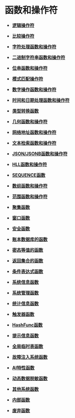# 函数和操作符<a name="ZH-CN_TOPIC_0289900013"></a>

-   **[逻辑操作符](逻辑操作符.md)**  

-   **[比较操作符](比较操作符.md)**  

-   **[字符处理函数和操作符](字符处理函数和操作符.md)**  

-   **[二进制字符串函数和操作符](二进制字符串函数和操作符.md)**  

-   **[位串函数和操作符](位串函数和操作符.md)**  

-   **[模式匹配操作符](模式匹配操作符.md)**  

-   **[数字操作函数和操作符](数字操作函数和操作符.md)**  

-   **[时间和日期处理函数和操作符](时间和日期处理函数和操作符.md)**  

-   **[类型转换函数](类型转换函数.md)**  

-   **[几何函数和操作符](几何函数和操作符.md)**  

-   **[网络地址函数和操作符](网络地址函数和操作符.md)**  

-   **[文本检索函数和操作符](文本检索函数和操作符.md)**  

-   **[JSON/JSONB函数和操作符](JSON-JSONB函数和操作符.md)**  

-   **[HLL函数和操作符](HLL函数和操作符.md)**  

-   **[SEQUENCE函数](SEQUENCE函数.md)**  

-   **[数组函数和操作符](数组函数和操作符.md)**  

-   **[范围函数和操作符](范围函数和操作符.md)**  

-   **[聚集函数](聚集函数.md)**  

-   **[窗口函数](窗口函数.md)**  

-   **[安全函数](安全函数.md)**  

-   **[账本数据库的函数](账本数据库的函数.md)**  

-   **[密态等值的函数](密态等值的函数.md)**  

-   **[返回集合的函数](返回集合的函数.md)**  

-   **[条件表达式函数](条件表达式函数.md)**  

-   **[系统信息函数](系统信息函数.md)**  

-   **[系统管理函数](系统管理函数.md)**  

-   **[统计信息函数](统计信息函数.md)**  

-   **[触发器函数](触发器函数.md)**  

-   **[HashFunc函数](HashFunc函数.md)**  

-   **[提示信息函数](提示信息函数.md)**  

-   **[全局临时表函数](全局临时表函数.md)**  

-   **[故障注入系统函数](故障注入系统函数.md)**  

-   **[AI特性函数](AI特性函数.md)**  

-   **[动态数据脱敏函数](动态数据脱敏函数.md)**  

-   **[其他系统函数](其他系统函数.md)**  

-   **[内部函数](内部函数.md)**  

-   **[废弃函数](废弃函数.md)**  


